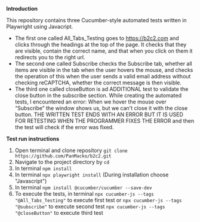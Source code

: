 **Introduction**

This repository contains three Cucumber-style automated tests written in Playwright using Javacript.
- The first one called All_Tabs_Testing goes to https://b2c2.com and clicks through the headings at the top of the page. It checks that they are visible, contain the correct name, and that when you click on them it redirects you to the right url.
- The second one called Subscribe checks the Subscribe tab, whether all items are visible in the tab when the user hovers the mouse, and checks the operation of this when the user sends a valid email address without checking reCAPTCHA, whether the correct message is then visible.
- The third one called closeButton is ad ADDITIONAL test to validate the close button in the subscribe section. While creating the automated tests, I encountered an error: When we hover the mouse over “Subscribe” the window shows us, but we can't close it with the close button. THE WRITTEN TEST ENDS WITH AN ERROR BUT IT IS USED FOR RETESTING WHEN THE PROGRAMMER FIXES THE ERROR and then the test will check if the error was fixed.

**Test run instructions**
1. Open terminal and clone repository ``` git clone https://github.com/PanMacko/b2c2.git ```
2. Navigate to the project directory by ```cd```
3. In terminal ``` npm install ```
4. In terminal ``` npx playwright install ``` (During installation choose "Javascript")
5. In terminal ```npm install @cucumber/cucumber --save-dev```
6. To execute the tests, in terminal ``` npx cucumber-js --tags "@All_Tabs_Testing" ``` to execute first test or ``` npx cucumber-js --tags "@subscribe" ``` to execute second test ``` npx cucumber-js --tags "@closeButton" ``` to execute third test

